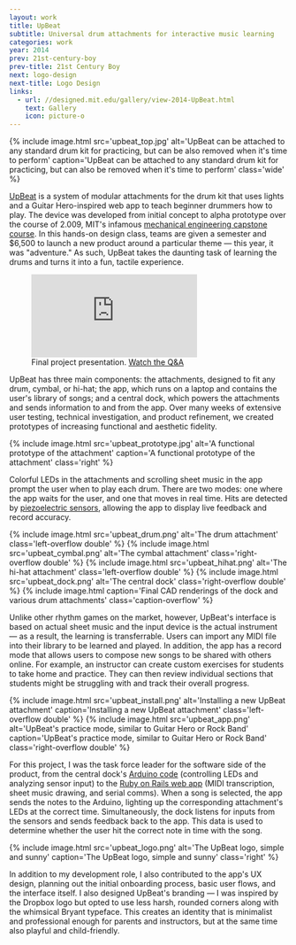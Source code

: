 ```yaml
---
layout: work
title: UpBeat
subtitle: Universal drum attachments for interactive music learning
categories: work
year: 2014
prev: 21st-century-boy
prev-title: 21st Century Boy
next: logo-design
next-title: Logo Design
links:
  - url: //designed.mit.edu/gallery/view-2014-UpBeat.html
    text: Gallery
    icon: picture-o
---
```


{% include image.html src='upbeat_top.jpg' alt='UpBeat can be attached to any standard drum kit for practicing, but can be also removed when it\'s time to perform' caption='UpBeat can be attached to any standard drum kit for practicing, but can also be removed when it\'s time to perform' class='wide' %}

[UpBeat](//designed.mit.edu/gallery/view-2014-UpBeat.html) is a system of modular attachments for the drum kit that uses lights and a Guitar Hero-inspired web app to teach beginner drummers how to play. The device was developed from initial concept to alpha prototype over the course of 2.009, MIT's infamous [mechanical engineering capstone course](//designed.mit.edu/gallery). In this hands-on design class, teams are given a semester and $6,500 to launch a new product around a particular theme — this year, it was "adventure." As such, UpBeat takes the daunting task of learning the drums and turns it into a fun, tactile experience.

<figure class="embed embed--full">
  <iframe src="https://player.vimeo.com/video/114149570?color=773f9b" frameborder="0" webkitallowfullscreen mozallowfullscreen allowfullscreen></iframe>
  <figcaption>Final project presentation. <a href="//vimeo.com/114149506">Watch the Q&amp;A</a></figcaption>
</figure>

UpBeat has three main components: the attachments, designed to fit any drum, cymbal, or hi-hat; the app, which runs on a laptop and contains the user's library of songs; and a central dock, which powers the attachments and sends information to and from the app. Over many weeks of extensive user testing, technical investigation, and product refinement, we created prototypes of increasing functional and aesthetic fidelity.

{% include image.html src='upbeat_prototype.jpg' alt='A functional prototype of the attachment' caption='A functional prototype of the attachment' class='right' %}

Colorful LEDs in the attachments and scrolling sheet music in the app prompt the user when to play each drum. There are two modes: one where the app waits for the user, and one that moves in real time. Hits are detected by [piezoelectric sensors](//en.wikipedia.org/wiki/Piezoelectric_sensor), allowing the app to display live feedback and record accuracy.

{% include image.html src='upbeat_drum.png' alt='The drum attachment' class='left-overflow double' %}
{% include image.html src='upbeat_cymbal.png' alt='The cymbal attachment' class='right-overflow double' %}
{% include image.html src='upbeat_hihat.png' alt='The hi-hat attachment' class='left-overflow double' %}
{% include image.html src='upbeat_dock.png' alt='The central dock' class='right-overflow double' %}
{% include image.html caption='Final CAD renderings of the dock and various drum attachments' class='caption-overflow' %}

Unlike other rhythm games on the market, however, UpBeat's interface is based on actual sheet music and the input device is the actual instrument — as a result, the learning is transferrable. Users can import any MIDI file into their library to be learned and played. In addition, the app has a record mode that allows users to compose new songs to be shared with others online. For example, an instructor can create custom exercises for students to take home and practice. They can then review individual sections that students might be struggling with and track their overall progress.

{% include image.html src='upbeat_install.png' alt='Installing a new UpBeat attachment' caption='Installing a new UpBeat attachment' class='left-overflow double' %}
{% include image.html src='upbeat_app.png' alt='UpBeat\'s practice mode, similar to Guitar Hero or Rock Band' caption='UpBeat\'s practice mode, similar to Guitar Hero or Rock Band' class='right-overflow double' %}

For this project, I was the task force leader for the software side of the product, from the central dock's [Arduino code](//github.com/s2tephen/edrum-arduino) (controlling LEDs and analyzing sensor input) to the [Ruby on Rails web app](//github.com/s2tephen/edrum) (MIDI transcription, sheet music drawing, and serial comms). When a song is selected, the app sends the notes to the Arduino, lighting up the corresponding attachment's LEDs at the correct time. Simultaneously, the dock listens for inputs from the sensors and sends feedback back to the app. This data is used to determine whether the user hit the correct note in time with the song.

{% include image.html src='upbeat_logo.png' alt='The UpBeat logo, simple and sunny' caption='The UpBeat logo, simple and sunny' class='right' %}

In addition to my development role, I also contributed to the app's UX design, planning out the initial onboarding process, basic user flows, and the interface itself. I also designed UpBeat's branding — I was inspired by the Dropbox logo but opted to use less harsh, rounded corners along with the whimsical Bryant typeface. This creates an identity that is minimalist and professional enough for parents and instructors, but at the same time also playful and child-friendly.